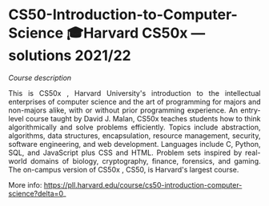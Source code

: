 # CS50-Introduction-to-Computer-Science 🎓Harvard CS50x — solutions 2021/22

_Course description_

<p align="justify"><font-family:"courier-new">This is CS50x , Harvard University's introduction to the intellectual enterprises of computer science and the art of programming for majors and non-majors alike, with or without prior programming experience. 
An entry-level course taught by David J. Malan, CS50x teaches students how to think algorithmically and 
solve problems efficiently. Topics include abstraction, algorithms, data structures, encapsulation, 
resource management, security, software engineering, and web development. Languages include C, Python, SQL, 
and JavaScript plus CSS and HTML. Problem sets inspired by real-world domains of biology, cryptography, finance, 
forensics, and gaming. The on-campus version of CS50x , CS50, is Harvard's largest course.</font></p> 

More info: https://pll.harvard.edu/course/cs50-introduction-computer-science?delta=0_
